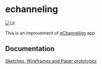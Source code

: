 # echanneling

![UI](https://user-images.githubusercontent.com/61576355/95424439-425f8a00-0960-11eb-9523-620ceebe8e16.png)

This is an improvement of [eChanneling](https://play.google.com/store/apps/details?id=com.echannelling.mobilechannelling) app

## Documentation

[Sketches, Wireframes and Paper prototypes](https://drive.google.com/file/d/10scKehO0T05BTV0K63y9wYP1yFJwkK6p/view?usp=sharing)

